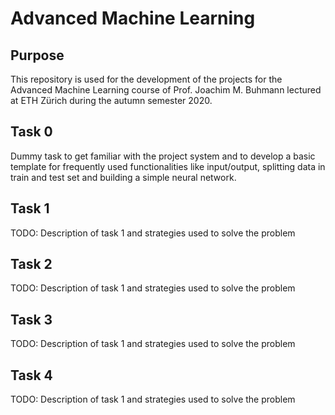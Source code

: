 # Advanced Machine Learning

## Purpose
This repository is used for the development of the projects for the Advanced Machine Learning course of  Prof. Joachim M. Buhmann lectured at ETH Zürich during the autumn semester 2020.

## Task 0
Dummy task to get familiar with the project system and to develop a basic template for frequently used functionalities like input/output, splitting data in train and test set and building a simple neural network.

## Task 1
TODO: Description of task 1 and strategies used to solve the problem

## Task 2
TODO: Description of task 1 and strategies used to solve the problem

## Task 3
TODO: Description of task 1 and strategies used to solve the problem

## Task 4
TODO: Description of task 1 and strategies used to solve the problem
